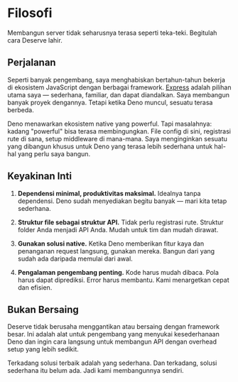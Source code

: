# Filosofi

Membangun server tidak seharusnya terasa seperti teka-teki. Begitulah cara Deserve lahir.

## Perjalanan

Seperti banyak pengembang, saya menghabiskan bertahun-tahun bekerja di ekosistem JavaScript dengan berbagai framework. [Express](https://github.com/expressjs/express) adalah pilihan utama saya — sederhana, familiar, dan dapat diandalkan. Saya membangun banyak proyek dengannya. Tetapi ketika Deno muncul, sesuatu terasa berbeda.

Deno menawarkan ekosistem native yang powerful. Tapi masalahnya: kadang "powerful" bisa terasa membingungkan. File config di sini, registrasi rute di sana, setup middleware di mana-mana. Saya menginginkan sesuatu yang dibangun khusus untuk Deno yang terasa lebih sederhana untuk hal-hal yang perlu saya bangun.

## Keyakinan Inti

1) **Dependensi minimal, produktivitas maksimal.** Idealnya tanpa dependensi. Deno sudah menyediakan begitu banyak — mari kita tetap sederhana.

2) **Struktur file sebagai struktur API.** Tidak perlu registrasi rute. Struktur folder Anda menjadi API Anda. Mudah untuk tim dan mudah dirawat.

3) **Gunakan solusi native.** Ketika Deno memberikan fitur kaya dan penanganan request langsung, gunakan mereka. Bangun dari yang sudah ada daripada memulai dari awal.

4) **Pengalaman pengembang penting.** Kode harus mudah dibaca. Pola harus dapat diprediksi. Error harus membantu. Kami menargetkan cepat dan efisien.

## Bukan Bersaing

Deserve tidak berusaha menggantikan atau bersaing dengan framework besar. Ini adalah alat untuk pengembang yang menyukai kesederhanaan Deno dan ingin cara langsung untuk membangun API dengan overhead setup yang lebih sedikit.

Terkadang solusi terbaik adalah yang sederhana. Dan terkadang, solusi sederhana itu belum ada. Jadi kami membangunnya sendiri.

